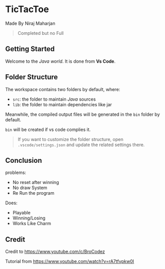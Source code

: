 # TicTacToe

Made By Niraj Maharjan

> Completed but no Full

## Getting Started

Welcome to the *Java world*. It is done from **Vs Code**.

## Folder Structure

The workspace contains two folders by default, where:

- `src`: the folder to maintain *Java* sources
- `lib`: the folder to maintain dependencies like jar

Meanwhile, the compiled output files will be generated in the `bin` folder by default.

`bin` will be created if vs code complies it.

> If you want to customize the folder structure, open `.vscode/settings.json` and update the related settings there.

## Conclusion

problems:
- No reset after winning
- No draw System
- Re Run the program

Does:
- Playable
- Winning/Losing
- Works Like Charm

## Credit
Credit to https://www.youtube.com/c/BroCodez

Tutorial from https://www.youtube.com/watch?v=rA7tfvpkw0I
